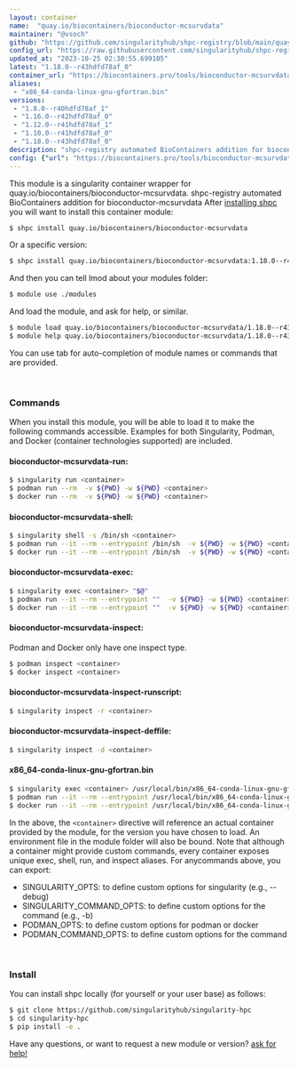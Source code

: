```yaml
---
layout: container
name:  "quay.io/biocontainers/bioconductor-mcsurvdata"
maintainer: "@vsoch"
github: "https://github.com/singularityhub/shpc-registry/blob/main/quay.io/biocontainers/bioconductor-mcsurvdata/container.yaml"
config_url: "https://raw.githubusercontent.com/singularityhub/shpc-registry/main/quay.io/biocontainers/bioconductor-mcsurvdata/container.yaml"
updated_at: "2023-10-25 02:30:55.699105"
latest: "1.18.0--r43hdfd78af_0"
container_url: "https://biocontainers.pro/tools/bioconductor-mcsurvdata"
aliases:
 - "x86_64-conda-linux-gnu-gfortran.bin"
versions:
 - "1.8.0--r40hdfd78af_1"
 - "1.16.0--r42hdfd78af_0"
 - "1.12.0--r41hdfd78af_1"
 - "1.10.0--r41hdfd78af_0"
 - "1.18.0--r43hdfd78af_0"
description: "shpc-registry automated BioContainers addition for bioconductor-mcsurvdata"
config: {"url": "https://biocontainers.pro/tools/bioconductor-mcsurvdata", "maintainer": "@vsoch", "description": "shpc-registry automated BioContainers addition for bioconductor-mcsurvdata", "latest": {"1.18.0--r43hdfd78af_0": "sha256:cb8217c986daceaeb562f22d58a9fb43280d8708974ea8d47cde1b8e0d023a9f"}, "tags": {"1.8.0--r40hdfd78af_1": "sha256:b7d29cae7158e28fc11956e4b1fc3e6bf778c6d4b2015726f3ca40937b25fd9c", "1.16.0--r42hdfd78af_0": "sha256:9fbcd220ac784c3cfe984c332c848c439b14a8f0753ffeb5a44d66adab4d7b5f", "1.12.0--r41hdfd78af_1": "sha256:2c3ac0097216d2cce03efee51b0e9dd82d74846941c6b22296a64592cf443580", "1.10.0--r41hdfd78af_0": "sha256:ebf67a579c7ba9665c6c0d1e68326db522eb90ec635ebbf37b70425b5204a106", "1.18.0--r43hdfd78af_0": "sha256:cb8217c986daceaeb562f22d58a9fb43280d8708974ea8d47cde1b8e0d023a9f"}, "docker": "quay.io/biocontainers/bioconductor-mcsurvdata", "aliases": {"x86_64-conda-linux-gnu-gfortran.bin": "/usr/local/bin/x86_64-conda-linux-gnu-gfortran.bin"}}
---
```


This module is a singularity container wrapper for quay.io/biocontainers/bioconductor-mcsurvdata.
shpc-registry automated BioContainers addition for bioconductor-mcsurvdata
After [installing shpc](#install) you will want to install this container module:


```bash
$ shpc install quay.io/biocontainers/bioconductor-mcsurvdata
```

Or a specific version:

```bash
$ shpc install quay.io/biocontainers/bioconductor-mcsurvdata:1.18.0--r43hdfd78af_0
```

And then you can tell lmod about your modules folder:

```bash
$ module use ./modules
```

And load the module, and ask for help, or similar.

```bash
$ module load quay.io/biocontainers/bioconductor-mcsurvdata/1.18.0--r43hdfd78af_0
$ module help quay.io/biocontainers/bioconductor-mcsurvdata/1.18.0--r43hdfd78af_0
```

You can use tab for auto-completion of module names or commands that are provided.

<br>

### Commands

When you install this module, you will be able to load it to make the following commands accessible.
Examples for both Singularity, Podman, and Docker (container technologies supported) are included.

#### bioconductor-mcsurvdata-run:

```bash
$ singularity run <container>
$ podman run --rm  -v ${PWD} -w ${PWD} <container>
$ docker run --rm  -v ${PWD} -w ${PWD} <container>
```

#### bioconductor-mcsurvdata-shell:

```bash
$ singularity shell -s /bin/sh <container>
$ podman run --it --rm --entrypoint /bin/sh  -v ${PWD} -w ${PWD} <container>
$ docker run --it --rm --entrypoint /bin/sh  -v ${PWD} -w ${PWD} <container>
```

#### bioconductor-mcsurvdata-exec:

```bash
$ singularity exec <container> "$@"
$ podman run --it --rm --entrypoint ""  -v ${PWD} -w ${PWD} <container> "$@"
$ docker run --it --rm --entrypoint ""  -v ${PWD} -w ${PWD} <container> "$@"
```

#### bioconductor-mcsurvdata-inspect:

Podman and Docker only have one inspect type.

```bash
$ podman inspect <container>
$ docker inspect <container>
```

#### bioconductor-mcsurvdata-inspect-runscript:

```bash
$ singularity inspect -r <container>
```

#### bioconductor-mcsurvdata-inspect-deffile:

```bash
$ singularity inspect -d <container>
```


#### x86_64-conda-linux-gnu-gfortran.bin

```bash
$ singularity exec <container> /usr/local/bin/x86_64-conda-linux-gnu-gfortran.bin
$ podman run --it --rm --entrypoint /usr/local/bin/x86_64-conda-linux-gnu-gfortran.bin   -v ${PWD} -w ${PWD} <container> -c " $@"
$ docker run --it --rm --entrypoint /usr/local/bin/x86_64-conda-linux-gnu-gfortran.bin   -v ${PWD} -w ${PWD} <container> -c " $@"
```



In the above, the `<container>` directive will reference an actual container provided
by the module, for the version you have chosen to load. An environment file in the
module folder will also be bound. Note that although a container
might provide custom commands, every container exposes unique exec, shell, run, and
inspect aliases. For anycommands above, you can export:

 - SINGULARITY_OPTS: to define custom options for singularity (e.g., --debug)
 - SINGULARITY_COMMAND_OPTS: to define custom options for the command (e.g., -b)
 - PODMAN_OPTS: to define custom options for podman or docker
 - PODMAN_COMMAND_OPTS: to define custom options for the command

<br>

### Install

You can install shpc locally (for yourself or your user base) as follows:

```bash
$ git clone https://github.com/singularityhub/singularity-hpc
$ cd singularity-hpc
$ pip install -e .
```

Have any questions, or want to request a new module or version? [ask for help!](https://github.com/singularityhub/singularity-hpc/issues)